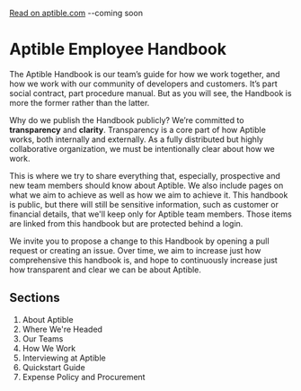 [Read on aptible.com](https://www.aptible.com/handbook) --coming soon

# Aptible Employee Handbook
The Aptible Handbook is our team’s guide for how we work together, and how we work with our community of developers and customers. It’s part social contract, part procedure manual. But as you will see, the Handbook is more the former rather than the latter.

Why do we publish the Handbook publicly? We’re committed to **transparency** and **clarity**. Transparency is a core part of how Aptible works, both internally and externally. As a fully distributed but highly collaborative organization, we must be intentionally clear about how we work.

This is where we try to share everything that, especially, prospective and new team members should know about Aptible. We also include pages on what we aim to achieve as well as how we aim to achieve it. This handbook is public, but there will still be sensitive information, such as customer or financial details, that we'll keep only for Aptible team members. Those items are linked from this handbook but are protected behind a login.

We invite you to propose a change to this Handbook by opening a pull request or creating an issue. Over time, we aim to increase just how comprehensive this handbook is, and hope to continuously increase just how transparent and clear we can be about Aptible.

## Sections
1. About Aptible
2. Where We're Headed
3. Our Teams
4. How We Work
5. Interviewing at Aptible
6. Quickstart Guide
7. Expense Policy and Procurement
